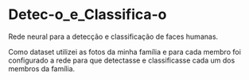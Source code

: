 # Detec-o_e_Classifica-o
Rede neural para a detecção e classificação de faces humanas.

Como dataset utilizei as fotos da minha família e para cada membro foi configurado a rede para que detectasse e classificasse cada um dos membros da família. 
